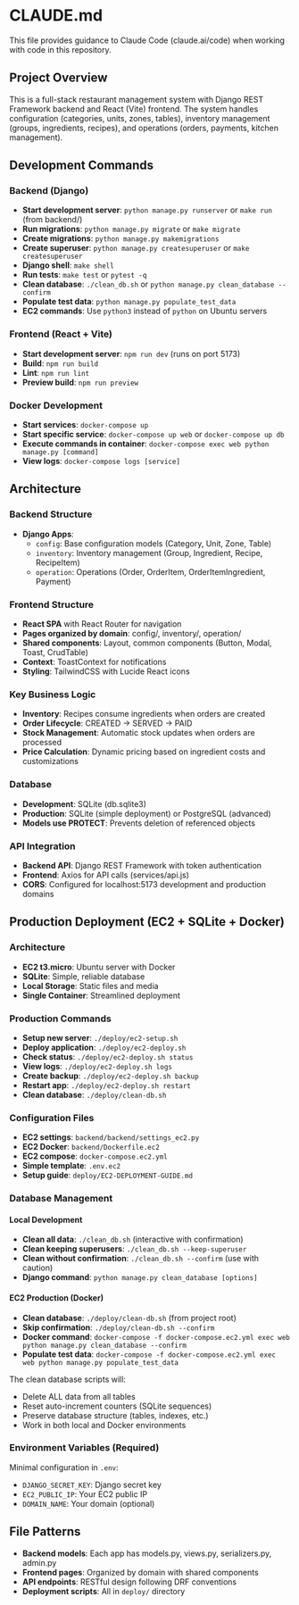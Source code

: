# CLAUDE.md

This file provides guidance to Claude Code (claude.ai/code) when working with code in this repository.

## Project Overview

This is a full-stack restaurant management system with Django REST Framework backend and React (Vite) frontend. The system handles configuration (categories, units, zones, tables), inventory management (groups, ingredients, recipes), and operations (orders, payments, kitchen management).

## Development Commands

### Backend (Django)
- **Start development server**: `python manage.py runserver` or `make run` (from backend/)
- **Run migrations**: `python manage.py migrate` or `make migrate`
- **Create migrations**: `python manage.py makemigrations`
- **Create superuser**: `python manage.py createsuperuser` or `make createsuperuser`
- **Django shell**: `make shell`
- **Run tests**: `make test` or `pytest -q`
- **Clean database**: `./clean_db.sh` or `python manage.py clean_database --confirm`
- **Populate test data**: `python manage.py populate_test_data`
- **EC2 commands**: Use `python3` instead of `python` on Ubuntu servers

### Frontend (React + Vite)
- **Start development server**: `npm run dev` (runs on port 5173)
- **Build**: `npm run build`
- **Lint**: `npm run lint`
- **Preview build**: `npm run preview`

### Docker Development
- **Start services**: `docker-compose up`
- **Start specific service**: `docker-compose up web` or `docker-compose up db`
- **Execute commands in container**: `docker-compose exec web python manage.py [command]`
- **View logs**: `docker-compose logs [service]`

## Architecture

### Backend Structure
- **Django Apps**:
  - `config`: Base configuration models (Category, Unit, Zone, Table)
  - `inventory`: Inventory management (Group, Ingredient, Recipe, RecipeItem)
  - `operation`: Operations (Order, OrderItem, OrderItemIngredient, Payment)

### Frontend Structure
- **React SPA** with React Router for navigation
- **Pages organized by domain**: config/, inventory/, operation/
- **Shared components**: Layout, common components (Button, Modal, Toast, CrudTable)
- **Context**: ToastContext for notifications
- **Styling**: TailwindCSS with Lucide React icons

### Key Business Logic
- **Inventory**: Recipes consume ingredients when orders are created
- **Order Lifecycle**: CREATED → SERVED → PAID
- **Stock Management**: Automatic stock updates when orders are processed
- **Price Calculation**: Dynamic pricing based on ingredient costs and customizations

### Database
- **Development**: SQLite (db.sqlite3)
- **Production**: SQLite (simple deployment) or PostgreSQL (advanced)
- **Models use PROTECT**: Prevents deletion of referenced objects

### API Integration
- **Backend API**: Django REST Framework with token authentication
- **Frontend**: Axios for API calls (services/api.js)
- **CORS**: Configured for localhost:5173 development and production domains

## Production Deployment (EC2 + SQLite + Docker)

### Architecture
- **EC2 t3.micro**: Ubuntu server with Docker
- **SQLite**: Simple, reliable database
- **Local Storage**: Static files and media
- **Single Container**: Streamlined deployment

### Production Commands
- **Setup new server**: `./deploy/ec2-setup.sh`
- **Deploy application**: `./deploy/ec2-deploy.sh`
- **Check status**: `./deploy/ec2-deploy.sh status`
- **View logs**: `./deploy/ec2-deploy.sh logs`
- **Create backup**: `./deploy/ec2-deploy.sh backup`
- **Restart app**: `./deploy/ec2-deploy.sh restart`
- **Clean database**: `./deploy/clean-db.sh`

### Configuration Files
- **EC2 settings**: `backend/backend/settings_ec2.py`
- **EC2 Docker**: `backend/Dockerfile.ec2`
- **EC2 compose**: `docker-compose.ec2.yml`
- **Simple template**: `.env.ec2`
- **Setup guide**: `deploy/EC2-DEPLOYMENT-GUIDE.md`

### Database Management

#### Local Development
- **Clean all data**: `./clean_db.sh` (interactive with confirmation)
- **Clean keeping superusers**: `./clean_db.sh --keep-superuser`
- **Clean without confirmation**: `./clean_db.sh --confirm` (use with caution)
- **Django command**: `python manage.py clean_database [options]`

#### EC2 Production (Docker)
- **Clean database**: `./deploy/clean-db.sh` (from project root)
- **Skip confirmation**: `./deploy/clean-db.sh --confirm`
- **Docker command**: `docker-compose -f docker-compose.ec2.yml exec web python manage.py clean_database --confirm`
- **Populate test data**: `docker-compose -f docker-compose.ec2.yml exec web python manage.py populate_test_data`

The clean database scripts will:
- Delete ALL data from all tables
- Reset auto-increment counters (SQLite sequences)
- Preserve database structure (tables, indexes, etc.)
- Work in both local and Docker environments

### Environment Variables (Required)
Minimal configuration in `.env`:
- `DJANGO_SECRET_KEY`: Django secret key
- `EC2_PUBLIC_IP`: Your EC2 public IP
- `DOMAIN_NAME`: Your domain (optional)

## File Patterns
- **Backend models**: Each app has models.py, views.py, serializers.py, admin.py
- **Frontend pages**: Organized by domain with shared components
- **API endpoints**: RESTful design following DRF conventions
- **Deployment scripts**: All in `deploy/` directory